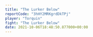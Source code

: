 ```yaml
---
title: "The Lurker Below"
reportCode: "3hHY2MRKgrdDkTPj"
player: "Torquin"
fight: "The Lurker Below"
date: 2021-10-06T18:48:50.877000+00:00
---
```

